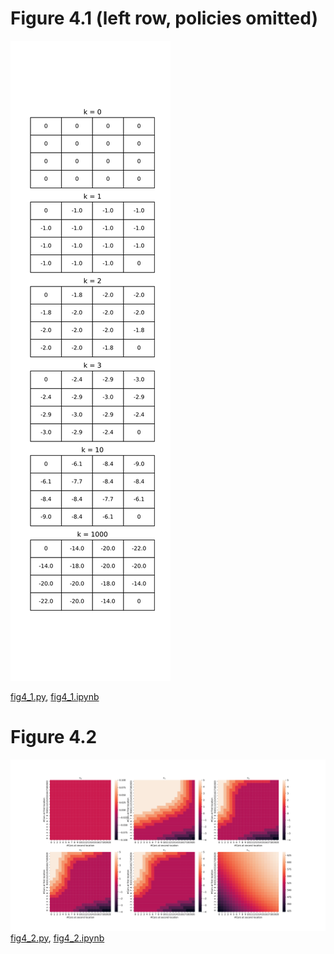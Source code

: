 # Figure 4.1 (left row, policies omitted)

![fig4_1](figs/fig4_1.svg)

[fig4_1.py](fig4_1.py), [fig4_1.ipynb](fig4_1.ipynb)

# Figure 4.2

![fig4_2](figs/fig4_2.svg)
[fig4_2.py](fig4_2.py), [fig4_2.ipynb](fig4_2.ipynb)
